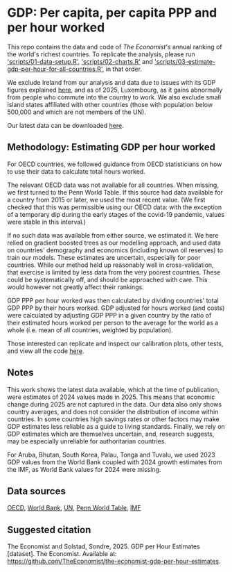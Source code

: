 # GDP: Per capita, per capita PPP and per hour worked

This repo contains the data and code of _The Economist's_ annual ranking of the world's richest countries. To replicate the analysis, please run ['scripts/01-data-setup.R'](scripts/01-data-setup.R), ['scripts/02-charts.R'](scripts/02-charts.R) and ['scripts/03-estimate-gdp-per-hour-for-all-countries.R'](scripts/03-estimate-gdp-per-hour-for-all-countries.R), in that order. 

We exclude Ireland from our analysis and data due to issues with its GDP figures explained [here](https://www.economist.com/the-economist-explains/2023/10/31/whats-weird-about-irelands-gdp), and as of 2025, Luxembourg, as it gains abnormally from people who commute into the country to work. We also exclude small island states affiliated with other countries (those with population below 500,000 and which are not members of the UN).

Our latest data can be downloaded [here](https://github.com/TheEconomist/the-economist-gdp-per-hour-estimates/blob/main/output-data/gdp_over_hours_worked_with_estimated_hours_worked.csv).

## Methodology: Estimating GDP per hour worked
For OECD countries, we followed guidance from OECD statisticians on how to use their data to calculate total hours worked. 

The relevant OECD data was not available for all countries. When missing, we first turned to the Penn World Table. If this source had data available for a country from 2015 or later, we used the most recent value. (We first checked that this was permissible using our OECD data: with the exception of a temporary dip during the early stages of the covid-19 pandemic, values were stable in this interval.) 

If no such data was available from either source, we estimated it. We here relied on gradient boosted trees as our modelling approach, and used data on countries' demography and economics (including known oil reserves) to train our models. These estimates are uncertain, especially for poor countries. While our method held up reasonably well in cross-validation, that exercise is limited by less data from the very poorest countries. These could be systematically off, and should be approached with care. This would however not greatly affect their rankings. 

GDP PPP per hour worked was then calculated by dividing countries' total GDP PPP by their hours worked. GDP adjusted for hours worked (and costs) were calculated by adjusting GDP PPP in a given country by the ratio of their estimated hours worked per person to the average for the world as a whole (i.e. mean of all countries, weighted by population). 

Those interested can replicate and inspect our calibration plots, other tests, and view all the code [here](https://github.com/TheEconomist/the-economist-gdp-per-hour-estimates/blob/main/output-data/gdp_over_hours_worked_with_estimated_hours_worked.csv).

## Notes
This work shows the latest data available, which at the time of publication, were estimates of 2024 values made in 2025. This means that economic change during 2025 are not captured in the data. Our data also only shows country averages, and does not consider the distribution of income within countries. In some countries high savings rates or other factors may make GDP estimates less reliable as a guide to living standards. Finally, we rely on GDP estimates which are themselves uncertain, and, research suggests, may be especially unreliable for authoritarian countries.  

For Aruba, Bhutan, South Korea, Palau, Tonga and Tuvalu, we used 2023 GDP values from the World Bank coupled with 2024 growth estimates from the IMF, as World Bank values for 2024 were missing.

## Data sources
[OECD](https://data.oecd.org/), [World Bank](https://data.worldbank.org/), [UN](https://population.un.org/dataportal/), [Penn World Table](https://www.rug.nl/ggdc/productivity/pwt/?lang=en), [IMF](https://www.imf.org/external/datamapper/NGDP_RPCH@WEO/PER)

## Suggested citation
The Economist and Solstad, Sondre, 2025. GDP per Hour Estimates [dataset]. The Economist. Available at: https://github.com/TheEconomist/the-economist-gdp-per-hour-estimates.
